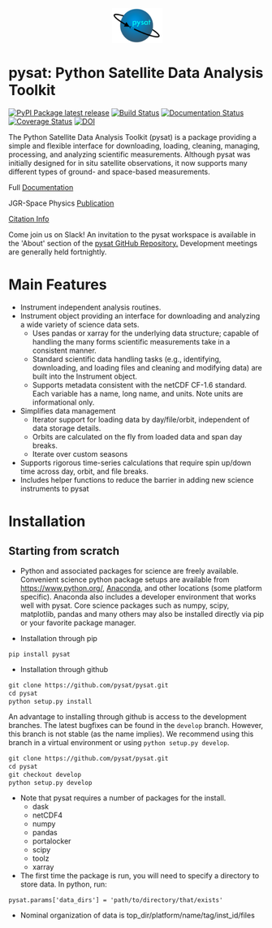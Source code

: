 <div align="center">
        <img height="0" width="0px">
        <img width="20%" src="/docs/images/logo.png" alt="pysat" title="pysat"</img>
</div>

# pysat: Python Satellite Data Analysis Toolkit
[![PyPI Package latest release](https://img.shields.io/pypi/v/pysat.svg)](https://pypi.python.org/pypi/pysat)
[![Build Status](https://github.com/github/docs/actions/workflows/main.yml/badge.svg)](https://github.com/github/docs/actions/workflows/main.yml/badge.svg)
[![Documentation Status](https://readthedocs.org/projects/pysat/badge/?version=latest)](http://pysat.readthedocs.io/en/latest/?badge=latest)
[![Coverage Status](https://coveralls.io/repos/github/pysat/pysat/badge.svg?branch=main)](https://coveralls.io/github/pysat/pysat?branch=main)
[![DOI](https://zenodo.org/badge/33449914.svg)](https://zenodo.org/badge/latestdoi/33449914)

The Python Satellite Data Analysis Toolkit (pysat) is a package providing a
simple and flexible interface for downloading, loading, cleaning, managing,
processing, and analyzing scientific measurements. Although pysat was initially
designed for in situ satellite observations, it now supports many different
types of ground- and space-based measurements.

Full [Documentation](http://pysat.readthedocs.io/en/latest/index.html)

JGR-Space Physics [Publication](https://doi.org/10.1029/2018JA025297)

[Citation Info](https://pysat.readthedocs.io/en/latest/citing.html)

Come join us on Slack! An invitation to the pysat workspace is available 
in the 'About' section of the [pysat GitHub Repository.](https://github.com/pysat/pysat)
Development meetings are generally held fortnightly.

# Main Features
* Instrument independent analysis routines.
* Instrument object providing an interface for downloading and analyzing a wide
  variety of science data sets.
  * Uses pandas or xarray for the underlying data structure;
    capable of handling the many forms scientific measurements take in a
    consistent manner.
  * Standard scientific data handling tasks (e.g., identifying, downloading,
    and loading files and cleaning and modifying data) are built into the
    Instrument object.
  * Supports metadata consistent with the netCDF CF-1.6 standard. Each variable
    has a name, long name, and units. Note units are informational only.
* Simplifies data management
  * Iterator support for loading data by day/file/orbit, independent of data
    storage details.
  * Orbits are calculated on the fly from loaded data and span day breaks.
  * Iterate over custom seasons
* Supports rigorous time-series calculations that require spin up/down time
  across day, orbit, and file breaks.
* Includes helper functions to reduce the barrier in adding new science
  instruments to pysat

# Installation
## Starting from scratch
* Python and associated packages for science are freely available. Convenient
  science python package setups are available from https://www.python.org/,
  [Anaconda](https://www.anaconda.com/distribution/), and other locations
  (some platform specific). Anaconda also includes a developer environment that
  works well with pysat. Core science packages such as numpy, scipy, matplotlib,
  pandas and many others may also be installed directly via pip or your
  favorite package manager.

* Installation through pip
```
pip install pysat
```
* Installation through github
```
git clone https://github.com/pysat/pysat.git
cd pysat
python setup.py install
```
An advantage to installing through github is access to the development branches.
The latest bugfixes can be found in the `develop` branch.  However, this branch
is not stable (as the name implies).  We recommend using this branch in a
virtual environment or using `python setup.py develop`.
```
git clone https://github.com/pysat/pysat.git
cd pysat
git checkout develop
python setup.py develop
```
* Note that pysat requires a number of packages for the install.  
  * dask
  * netCDF4
  * numpy
  * pandas
  * portalocker
  * scipy
  * toolz
  * xarray
* The first time the package is run, you will need to specify a directory to
  store data. In python, run:
```
pysat.params['data_dirs'] = 'path/to/directory/that/exists'
```
  * Nominal organization of data is top_dir/platform/name/tag/inst_id/files
